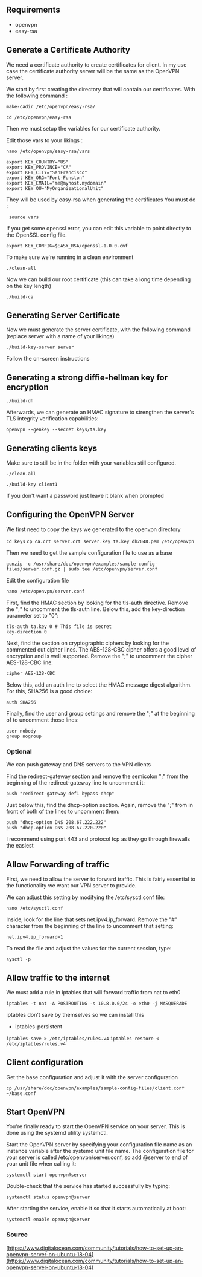 ## Requirements
 - openvpn 
 - easy-rsa
## Generate a Certificate Authority
We need a certificate authority to create certificates for client. 
In my use case the certificate authority server will be the same as the
OpenVPN server.

We start by first creating the directory that will contain our certificates.
With the following command :

```make-cadir /etc/openvpn/easy-rsa/```

```cd /etc/openvpn/easy-rsa```

Then we must setup the variables for our certificate authority.

Edit those vars to your likings :

```nano /etc/openvpn/easy-rsa/vars```

```
export KEY_COUNTRY="US"
export KEY_PROVINCE="CA"
export KEY_CITY="SanFrancisco"
export KEY_ORG="Fort-Funston"
export KEY_EMAIL="me@myhost.mydomain"
export KEY_OU="MyOrganizationalUnit"
```

They will be used by easy-rsa when generating the certificates
You must do :

``` source vars```

If you get some openssl error, you can edit this variable to point directly
to the OpenSSL config file.

```export KEY_CONFIG=$EASY_RSA/openssl-1.0.0.cnf```

To make sure we're running in a clean environment 

```./clean-all```

Now we can build our root certificate (this can take a long time depending on the key length)

```./build-ca```

## Generating Server Certificate

Now we must generate the server certificate, with the following command
(replace server with a name of your likings)

```./build-key-server server```

Follow the on-screen instructions

## Generating a strong diffie-hellman key for encryption

```./build-dh```

Afterwards, we can generate an HMAC signature to strengthen the server's TLS integrity verification capabilities:

```openvpn --genkey --secret keys/ta.key```

## Generating clients keys

Make sure to still be in the folder with your variables still configured.

```./clean-all```

```./build-key client1```

If you don't want a password just leave it blank when prompted

## Configuring the OpenVPN Server

We first need to copy the keys we generated to the openvpn directory 

```cd keys```
```cp ca.crt server.crt server.key ta.key dh2048.pem /etc/openvpn```

Then we need to get the sample configuration file to use as a base

```gunzip -c /usr/share/doc/openvpn/examples/sample-config-files/server.conf.gz | sudo tee /etc/openvpn/server.conf```

Edit the configuration file

```nano /etc/openvpn/server.conf```

First, find the HMAC section by looking for the tls-auth directive. Remove the ";" to uncomment the tls-auth line. Below this, add the key-direction parameter set to "0":

```
tls-auth ta.key 0 # This file is secret
key-direction 0
```

Next, find the section on cryptographic ciphers by looking for the commented out cipher lines. The AES-128-CBC cipher offers a good level of encryption and is well supported. Remove the ";" to uncomment the cipher AES-128-CBC line:

```cipher AES-128-CBC```

Below this, add an auth line to select the HMAC message digest algorithm. For this, SHA256 is a good choice:

```auth SHA256```

Finally, find the user and group settings and remove the ";" at the beginning of to uncomment those lines:

```
user nobody
group nogroup
```

### Optional

We can push gateway and DNS servers to the VPN clients

Find the redirect-gateway section and remove the semicolon ";" from the beginning of the redirect-gateway line to uncomment it:

```push "redirect-gateway def1 bypass-dhcp"```

Just below this, find the dhcp-option section. Again, remove the ";" from in front of both of the lines to uncomment them:

```
push "dhcp-option DNS 208.67.222.222"
push "dhcp-option DNS 208.67.220.220"
```

I recommend using port 443 and protocol tcp as they go through firewalls the easiest

## Allow Forwarding of traffic

First, we need to allow the server to forward traffic. This is fairly essential to the functionality we want our VPN server to provide.

We can adjust this setting by modifying the /etc/sysctl.conf file:

```nano /etc/sysctl.conf```

Inside, look for the line that sets net.ipv4.ip_forward. Remove the "#" character from the beginning of the line to uncomment that setting:

```net.ipv4.ip_forward=1```

To read the file and adjust the values for the current session, type:

```sysctl -p```

## Allow traffic to the internet

We must add a rule in iptables that will forward traffic from nat to eth0

```iptables -t nat -A POSTROUTING -s 10.8.0.0/24 -o eth0 -j MASQUERADE```

iptables don't save by themselves so we can install this 
- iptables-persistent

```iptables-save > /etc/iptables/rules.v4```
```iptables-restore < /etc/iptables/rules.v4```

## Client configuration

Get the base configuration and adjust it with the server configuration

```cp /usr/share/doc/openvpn/examples/sample-config-files/client.conf ~/base.conf```

## Start OpenVPN

You're finally ready to start the OpenVPN service on your server. This is done using the systemd utility systemctl.

Start the OpenVPN server by specifying your configuration file name as an instance variable after the systemd unit file name. The configuration file for your server is called /etc/openvpn/server.conf, so add @server to end of your unit file when calling it:

```systemctl start openvpn@server```

Double-check that the service has started successfully by typing:

```systemctl status openvpn@server```

After starting the service, enable it so that it starts automatically at boot:

```systemctl enable openvpn@server```

### Source
[https://www.digitalocean.com/community/tutorials/how-to-set-up-an-openvpn-server-on-ubuntu-18-04](https://www.digitalocean.com/community/tutorials/how-to-set-up-an-openvpn-server-on-ubuntu-18-04)
